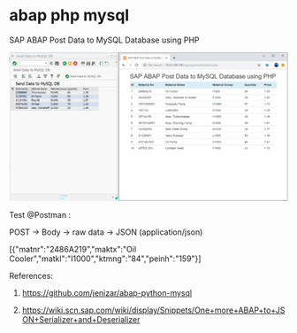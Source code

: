 # abap php mysql
 SAP ABAP Post Data to MySQL Database using PHP
 
 ![alt text](https://github.com/jenizar/abap-php-mysql/blob/master/Screenshot.PNG)
 
Test @Postman :

POST -> Body -> raw data -> JSON (application/json)

[{"matnr":"2486A219","maktx":"Oil Cooler","matkl":"I1000","ktmng":"84","peinh":"159"}]

References:

1. https://github.com/jenizar/abap-python-mysql

2. https://wiki.scn.sap.com/wiki/display/Snippets/One+more+ABAP+to+JSON+Serializer+and+Deserializer


